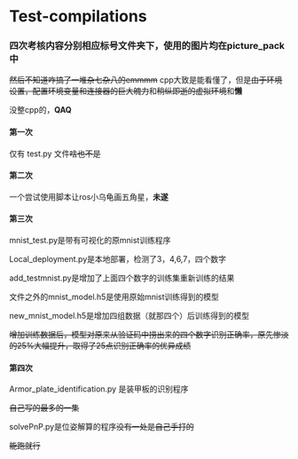# Test-compilations
### 四次考核内容分别相应标号文件夹下，使用的图片均在picture_pack中
~~然后不知道咋搞了一堆杂七杂八的emmmm~~
cpp大致是能看懂了，但是~~由于环境设置，配置环境变量和连接器的巨大魄力~~和~~稍纵即逝的虚拟环境~~和**懒**

没整cpp的，**QAQ**
#### 第一次
仅有 test.py 文件~~啥也不是~~
#### 第二次
一个尝试使用脚本让ros小乌龟画五角星，**未遂**
#### 第三次
mnist_test.py是带有可视化的原mnist训练程序

Local_deployment.py是本地部署，检测了3，4,6,7，四个数字

add_testmnist.py是增加了上面四个数字的训练集重新训练的结果

文件之外的mnist_model.h5是使用原始mnist训练得到的模型

new_mnist_model.h5是增加四组数据（就那四个）后训练得到的模型

~~增加训练数据后，模型对原来从验证码中捞出来的四个数字识别正确率，原先惨淡的25%大幅提升，取得了25点识别正确率的优异成绩~~
#### 第四次
Armor_plate_identification.py 是装甲板的识别程序

~~自己写的最多的一集~~

solvePnP.py是位姿解算的程序~~没有一处是自己手打的~~

~~能跑就行~~

